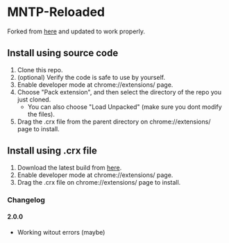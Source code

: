 # MNTP-Reloaded
Forked from [here](https://github.com/eaufavor/Modern-New-Tab-Page-NoAd) and updated to work properly.

## Install using source code
1. Clone this repo.
2. (optional) Verify the code is safe to use by yourself.
3. Enable developer mode at chrome://extensions/ page.
4. Choose "Pack extension", and then select the directory of the repo you just cloned.
    - You can also choose "Load Unpacked" (make sure you dont modify the files).
5. Drag the .crx file from the parent directory on chrome://extensions/ page to install.

## Install using .crx file
1. Download the latest build from [here](https://github.com/iBreakEverything/MNTP-Reloaded/raw/master/MNTP-Reloaded.crx).
2. Enable developer mode at chrome://extensions/ page.
3. Drag the .crx file on chrome://extensions/ page to install.

### Changelog
#### 2.0.0
 - Working witout errors (maybe)
